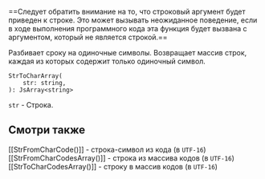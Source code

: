

==Следует обратить внимание на то, что строковый аргумент будет приведен к строке. Это может вызывать неожиданное поведение, если в ходе выполнения программного кода эта функция будет вызвана с аргументом, который не является строкой.==

Разбивает сроку на одиночные символы. Возвращает массив строк, каждая из которых содержит только одиночный символ.
```
StrToCharArray(
	str: string,
): JsArray<string>
```
`str` - Строка.

## Смотри также
[[StrFromCharCode()]] - строка-символ из кода (в `UTF-16`)
[[StrFromCharCodesArray()]] - строка из массива кодов (в `UTF-16`)
[[StrToCharCodesArray()]] - строку в массив кодов (в `UTF-16`)